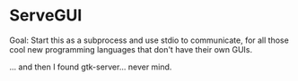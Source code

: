 ServeGUI
========

Goal: Start this as a subprocess and use stdio to communicate, for all those cool new programming languages that don't have their own GUIs.

... and then I found gtk-server...  never mind.